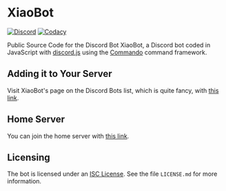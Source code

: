 # XiaoBot
[![Discord](https://discordapp.com/api/guilds/252317073814978561/embed.png)](https://discord.gg/fqQF8mc)
[![Codacy](https://api.codacy.com/project/badge/Grade/2be44c0fadf64597b4e07f95d0f6a8ef)](https://www.codacy.com/app/dragonfire535/xiaobot)

Public Source Code for the Discord Bot XiaoBot, a Discord bot coded in
JavaScript with [discord.js](https://github.com/hydrabolt/discord.js) using the
[Commando](https://github.com/Gawdl3y/discord.js-commando) command framework.

## Adding it to Your Server
Visit XiaoBot's page on the Discord Bots list, which is quite fancy, with
[this link](https://bots.discord.pw/bots/278305350804045834).

## Home Server
You can join the home server with [this link](https://discord.gg/fqQF8mc).

## Licensing
The bot is licensed under an [ISC License](https://opensource.org/licenses/ISC).
See the file `LICENSE.md` for more information.
